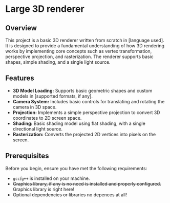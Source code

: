 # Large 3D renderer
## Overview
This project is a basic 3D renderer written from scratch in [language used]. It is designed to provide a fundamental understanding of how 3D rendering works by implementing core concepts such as vertex transformation, perspective projection, and rasterization. The renderer supports basic shapes, simple shading, and a single light source.

## Features
* **3D Model Loading:** Supports basic geometric shapes and custom models in [supported formats, if any].
* **Camera System:** Includes basic controls for translating and rotating the camera in 3D space.
* **Projection:** Implements a simple perspective projection to convert 3D coordinates to 2D screen space.
* **Shading:** Basic shading model using flat shading, with a single directional light source.
* **Rasterization:** Converts the projected 2D vertices into pixels on the screen.
## Prerequisites
Before you begin, ensure you have met the following requirements:

* `gcc`/`g++` is installed on your machine.
* ~~Graphics library, if any is no need is installed and properly configured.~~ Graphics library is right here!
* ~~Optional dependencies or libraries~~ no depences at all! 